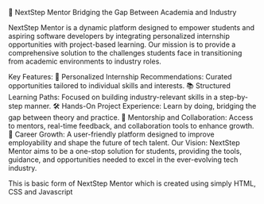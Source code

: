 🚀 NextStep Mentor
Bridging the Gap Between Academia and Industry

NextStep Mentor is a dynamic platform designed to empower students and aspiring software developers by integrating personalized internship opportunities with project-based learning. Our mission is to provide a comprehensive solution to the challenges students face in transitioning from academic environments to industry roles.

Key Features:
🌟 Personalized Internship Recommendations: Curated opportunities tailored to individual skills and interests.
📚 Structured Learning Paths: Focused on building industry-relevant skills in a step-by-step manner.
🛠️ Hands-On Project Experience: Learn by doing, bridging the gap between theory and practice.
🤝 Mentorship and Collaboration: Access to mentors, real-time feedback, and collaboration tools to enhance growth.
🎯 Career Growth: A user-friendly platform designed to improve employability and shape the future of tech talent.
Our Vision:
NextStep Mentor aims to be a one-stop solution for students, providing the tools, guidance, and opportunities needed to excel in the ever-evolving tech industry.

This is basic form of NextStep Mentor which is created using simply HTML, CSS and Javascript

